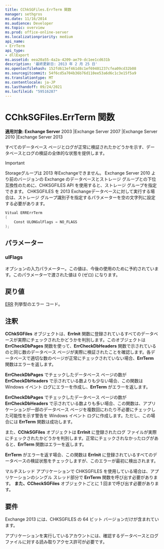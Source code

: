 ```yaml
---
title: CChkSGFiles.ErrTerm 関数
manager: sethgros
ms.date: 11/16/2014
ms.audience: Developer
ms.topic: overview
ms.prod: office-online-server
ms.localizationpriority: medium
api_name:
- ErrTerm
api_type:
- dllExport
ms.assetid: eea20a55-4a2a-4209-ae79-dc1ee1cd631b
description: '最終更新日: 2013 年 2 月 25 日'
ms.openlocfilehash: 152fd613ef461d8c1ef69401237cfea09cd32b08
ms.sourcegitcommit: 54f6cd5a704b36b76d110ee53a6d6c1c3e15f5a9
ms.translationtype: MT
ms.contentlocale: ja-JP
ms.lasthandoff: 09/24/2021
ms.locfileid: "59516287"
---
```

# <a name="cchksgfileserrterm-function"></a>CChkSGFiles.ErrTerm 関数
  
**適用対象: Exchange Server** 2003 |Exchange Server 2007 |Exchange Server 2010 |Exchange Server 2013
  
すべてのデータベース ページとログが正常に検証されたかどうかを示す、データベースとログの検証の全体的な状態を提供します。
  
> [!IMPORTANT]
> Storageグループは 2013 年Exchangeできません。 Exchange Server 2010 より前のバージョンの Exchange のデータベースとストレージ グループとの下位互換性のために、CHKSGFILES API を使用すると、ストレージ グループを指定できます。 CHKSGFILES を 2013 Exchangeデータベースに対して実行する場合は、ストレージ グループ識別子を指定するパラメーターを空の文字列に設定する必要があります。 
  
```cs
Vitual ERRErrTerm 
(
    Const ULONGulFlags = NO_FLAGS
);

```

## <a name="parameters"></a>パラメーター

### <a name="ulflags"></a>ulFlags
  
オプションの入力パラメーター。この値は、今後の使用のために予約されています。このパラメーターで渡された値は 0 (ゼロ) になります。
    
## <a name="return-value"></a>戻り値

[ERR](cchksgfiles-err-enumeration.md) 列挙型のエラー コード。 
  
## <a name="remarks"></a>注釈

**CChkSGFiles** オブジェクトは、**ErrInit** 関数に登録されているすべてのデータベースが実際にチェックされたかどうかを判別します。このオブジェクトは **ErrCheckDbPages** 関数を使って、**ErrCheckDbHeaders** 関数で示されているのと同じ数のデータベース ページが実際に検証されたことを確認します。各データベースで適切な数のページが正常にチェックされていない場合、**ErrTerm** 関数はエラーを返します。 
  
**ErrCheckDbPages** でチェックしたデータベース ページの数が **ErrCheckDbHeaders** で示されている数よりも少ない場合、この関数は Windows イベント ログにエラーを作成し、**ErrTerm** がエラーを返します。 
  
**ErrCheckDbPages** でチェックしたデータベース ページの数が **ErrCheckDbHeaders** で示されている数よりも多い場合、この関数は、アプリケーションが一部のデータベース ページを複数回にわたり不必要にチェックした可能性を示す警告を Windows イベント ログに作成します。ただし、この場合には **ErrTerm** 関数は成功します。 
  
また、**CChkSGFiles** オブジェクトは **ErrInit** に登録されたログ ファイルが実際にチェックされたかどうかを判別します。正常にチェックされなかったログがあると、**ErrTerm** 関数はエラーを返します。 
  
**ErrTerm** がエラーを返す場合、この関数は **ErrInit** に登録されているすべてのデータベースの検証状態をチェックしますが、このエラーが最初に検出されます。
  
マルチスレッド アプリケーションで CHKSGFILES を使用している場合は、アプリケーションのシングル スレッド部分で **ErrTerm** 関数を呼び出す必要があります。 **また、CCheckSGFiles** オブジェクトごとに 1 回まで呼び出す必要があります。 
  
## <a name="requirements"></a>要件

Exchange 2013 には、CHKSGFILES の 64 ビット バージョンだけが含まれています。
  
アプリケーションを実行しているアカウントには、確認するデータベースとログ ファイルに対する読み取りアクセス許可が必要です。
  

